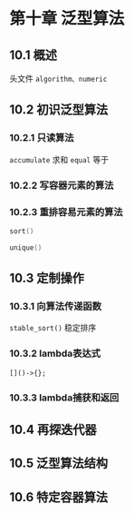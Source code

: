 # 第十章 泛型算法
## 10.1 概述
头文件 `algorithm、numeric`

## 10.2 初识泛型算法
### 10.2.1 只读算法
`accumulate` 求和 
`equal` 等于

### 10.2.2 写容器元素的算法
### 10.2.3 重排容易元素的算法
```cpp
sort()

unique()
```

## 10.3 定制操作
### 10.3.1 向算法传递函数
`stable_sort()` 稳定排序

### 10.3.2 lambda表达式

	[]()->{};

### 10.3.3 lambda捕获和返回

## 10.4 再探迭代器

## 10.5 泛型算法结构

## 10.6 特定容器算法

